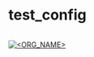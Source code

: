 # test_config
[![<HennaAbbas>](https://circleci.com/<github>/<HennaAbbas>/<tes_config>.svg?style=svg)](<LINK>)

[![<ORG_NAME>](https://circleci.com/<VCS>/<ORG_NAME>/<PROJECT_NAME>.svg?style=svg)](<LINK>)

